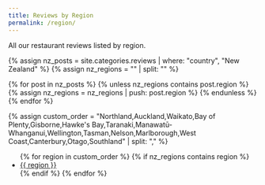 ```yaml
---
title: Reviews by Region
permalink: /region/
---
```

All our restaurant reviews listed by region.

{% assign nz_posts = site.categories.reviews | where: "country", "New Zealand" %}
{% assign nz_regions = "" | split: "" %}

{% for post in nz_posts %}
  {% unless nz_regions contains post.region %}
    {% assign nz_regions = nz_regions | push: post.region %}
  {% endunless %}
{% endfor %}

{% assign custom_order = "Northland,Auckland,Waikato,Bay of Plenty,Gisborne,Hawke's Bay,Taranaki,Manawatū-Whanganui,Wellington,Tasman,Nelson,Marlborough,West Coast,Canterbury,Otago,Southland" | split: "," %}

<ul>
  {% for region in custom_order %}
    {% if nz_regions contains region %}
      <li>
        <a href="/locations/new-zealand/{{ region | downcase | replace: ' ', '-' }}/">
            {{ region }}
        </a>
      </li>
    {% endif %}
  {% endfor %}
</ul>